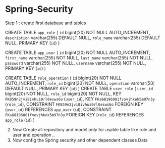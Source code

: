 # Spring-Security

Step 1 : create first database and tables


CREATE TABLE `app_role` (
  `id` bigint(20) NOT NULL AUTO_INCREMENT,
  `description` varchar(255) DEFAULT NULL,
  `role_name` varchar(255) DEFAULT NULL,
  PRIMARY KEY (`id`)
) 


CREATE TABLE `app_user` (
  `id` bigint(20) NOT NULL AUTO_INCREMENT,
  `first_name` varchar(255) NOT NULL,
  `last_name` varchar(255) NOT NULL,
  `password` varchar(255) NOT NULL,
  `username` varchar(255) NOT NULL,
  PRIMARY KEY (`id`)
) 

CREATE TABLE `role_operation` (
  `id` bigint(20) NOT NULL AUTO_INCREMENT,
  `role_id` bigint(20) NOT NULL,
  `operation` varchar(50) DEFAULT NULL,
  PRIMARY KEY (`id`)
)
CREATE TABLE `user_role` (
  `user_id` bigint(20) NOT NULL,
  `role_id` bigint(20) NOT NULL,
  KEY `FK859n2jvi8ivhui0rl0esws6o` (`user_id`),
  KEY `FKa68196081fvovjhkek5m97n3y` (`role_id`),
  CONSTRAINT `FK859n2jvi8ivhui0rl0esws6o` FOREIGN KEY (`user_id`) REFERENCES `app_user` (`id`),
  CONSTRAINT `FKa68196081fvovjhkek5m97n3y` FOREIGN KEY (`role_id`) REFERENCES `app_role` (`id`)
) 

2. Now Create all repository and model only for usable table like role and user and operation ..
3. Now config the Spring security and other dependent classes Data

